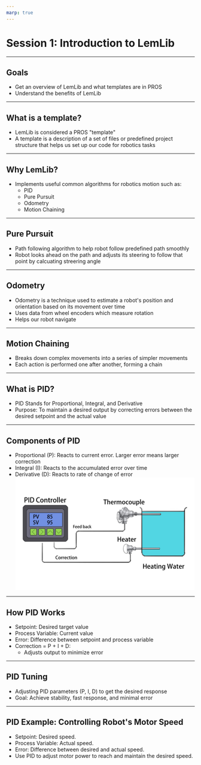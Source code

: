 ```yaml
---
marp: true
---
```


# **Session 1: Introduction to LemLib**

---

## Goals

* Get an overview of LemLib and what templates are in PROS
* Understand the benefits of LemLib

---

## What is a template?

* LemLib is considered a PROS "template"
* A template is a description of a set of files or predefined project structure that helps us set up our code for robotics tasks

---

## Why LemLib?

* Implements useful common algorithms for robotics motion such as:
  * PID
  * Pure Pursuit
  * Odometry
  * Motion Chaining

---

## Pure Pursuit

* Path following algorithm to help robot follow predefined path smoothly
* Robot looks ahead on the path and adjusts its steering to follow that point by calcuating streering angle

---

## Odometry

* Odometry is a technique used to estimate a robot's position and orientation based on its movement over time
* Uses data from wheel encoders which measure rotation
* Helps our robot navigate

---

## Motion Chaining

* Breaks down complex movements into a series of simpler movements
* Each action is performed one after another, forming a chain

---

## What is PID?

* PID Stands for Proportional, Integral, and Derivative
* Purpose: To maintain a desired output by correcting errors between the desired setpoint and the actual value

---

## Components of PID

* Proportional (P): Reacts to current error. Larger error means larger correction
* Integral (I): Reacts to the accumulated error over time
* Derivative (D): Reacts to rate of change of error
![PID](./PID_Controller.jpg)

---

## How PID Works

* Setpoint: Desired target value
* Process Variable: Current value
* Error: Difference between setpoint and process variable
* Correction = P + I + D:
  * Adjusts output to minimize error

---

## PID Tuning

* Adjusting PID parameters (P, I, D) to get the desired response
* Goal: Achieve stability, fast response, and minimal error

---

## PID Example: Controlling Robot's Motor Speed

* Setpoint: Desired speed.
* Process Variable: Actual speed.
* Error: Difference between desired and actual speed.
* Use PID to adjust motor power to reach and maintain the desired speed. 